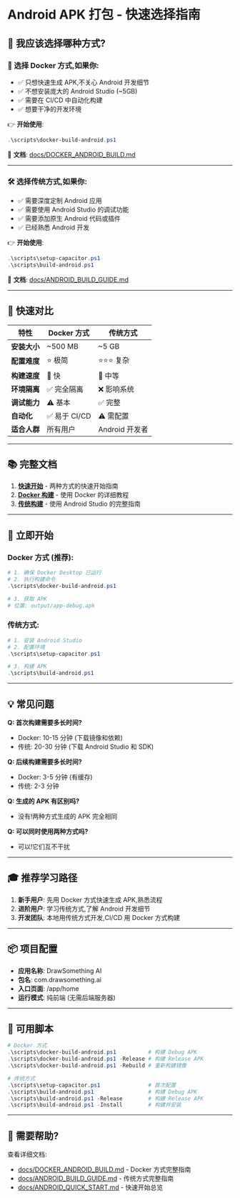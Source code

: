 # Android APK 打包 - 快速选择指南

## 📱 我应该选择哪种方式?

### 🐳 选择 Docker 方式,如果你:
- ✅ 只想快速生成 APK,不关心 Android 开发细节
- ✅ 不想安装庞大的 Android Studio (~5GB)
- ✅ 需要在 CI/CD 中自动化构建
- ✅ 想要干净的开发环境

👉 **开始使用**: 
```powershell
.\scripts\docker-build-android.ps1
```
📖 **文档**: [docs/DOCKER_ANDROID_BUILD.md](./docs/DOCKER_ANDROID_BUILD.md)

---

### 🛠️ 选择传统方式,如果你:
- ✅ 需要深度定制 Android 应用
- ✅ 需要使用 Android Studio 的调试功能
- ✅ 需要添加原生 Android 代码或插件
- ✅ 已经熟悉 Android 开发

👉 **开始使用**: 
```powershell
.\scripts\setup-capacitor.ps1
.\scripts\build-android.ps1
```
📖 **文档**: [docs/ANDROID_BUILD_GUIDE.md](./docs/ANDROID_BUILD_GUIDE.md)

---

## 🎯 快速对比

| 特性 | Docker 方式 | 传统方式 |
|------|------------|----------|
| **安装大小** | ~500 MB | ~5 GB |
| **配置难度** | ⭐ 极简 | ⭐⭐⭐ 复杂 |
| **构建速度** | 🚀 快 | 🐢 中等 |
| **环境隔离** | ✅ 完全隔离 | ❌ 影响系统 |
| **调试能力** | ⚠️ 基本 | ✅ 完整 |
| **自动化** | ✅ 易于 CI/CD | ⚠️ 需配置 |
| **适合人群** | 所有用户 | Android 开发者 |

---

## 📚 完整文档

1. **[快速开始](./docs/ANDROID_QUICK_START.md)** - 两种方式的快速开始指南
2. **[Docker 构建](./docs/DOCKER_ANDROID_BUILD.md)** - 使用 Docker 的详细教程
3. **[传统构建](./docs/ANDROID_BUILD_GUIDE.md)** - 使用 Android Studio 的完整指南

---

## 🚀 立即开始

### Docker 方式 (推荐):
```powershell
# 1. 确保 Docker Desktop 已运行
# 2. 执行构建命令
.\scripts\docker-build-android.ps1

# 3. 获取 APK
# 位置: output/app-debug.apk
```

### 传统方式:
```powershell
# 1. 安装 Android Studio
# 2. 配置环境
.\scripts\setup-capacitor.ps1

# 3. 构建 APK
.\scripts\build-android.ps1
```

---

## 💡 常见问题

**Q: 首次构建需要多长时间?**
- Docker: 10-15 分钟 (下载镜像和依赖)
- 传统: 20-30 分钟 (下载 Android Studio 和 SDK)

**Q: 后续构建需要多长时间?**
- Docker: 3-5 分钟 (有缓存)
- 传统: 2-3 分钟

**Q: 生成的 APK 有区别吗?**
- 没有!两种方式生成的 APK 完全相同

**Q: 可以同时使用两种方式吗?**
- 可以!它们互不干扰

---

## 🎓 推荐学习路径

1. **新手用户**: 先用 Docker 方式快速生成 APK,熟悉流程
2. **进阶用户**: 学习传统方式,了解 Android 开发细节
3. **开发团队**: 本地用传统方式开发,CI/CD 用 Docker 方式构建

---

## 📦 项目配置

- **应用名称**: DrawSomething AI
- **包名**: com.drawsomething.ai
- **入口页面**: /app/home
- **运行模式**: 纯前端 (无需后端服务器)

---

## 🔧 可用脚本

```powershell
# Docker 方式
.\scripts\docker-build-android.ps1          # 构建 Debug APK
.\scripts\docker-build-android.ps1 -Release # 构建 Release APK
.\scripts\docker-build-android.ps1 -Rebuild # 重新构建镜像

# 传统方式
.\scripts\setup-capacitor.ps1               # 首次配置
.\scripts\build-android.ps1                 # 构建 Debug APK
.\scripts\build-android.ps1 -Release        # 构建 Release APK
.\scripts\build-android.ps1 -Install        # 构建并安装
```

---

## 🤝 需要帮助?

查看详细文档:
- [docs/DOCKER_ANDROID_BUILD.md](./docs/DOCKER_ANDROID_BUILD.md) - Docker 方式完整指南
- [docs/ANDROID_BUILD_GUIDE.md](./docs/ANDROID_BUILD_GUIDE.md) - 传统方式完整指南
- [docs/ANDROID_QUICK_START.md](./docs/ANDROID_QUICK_START.md) - 快速开始总览

